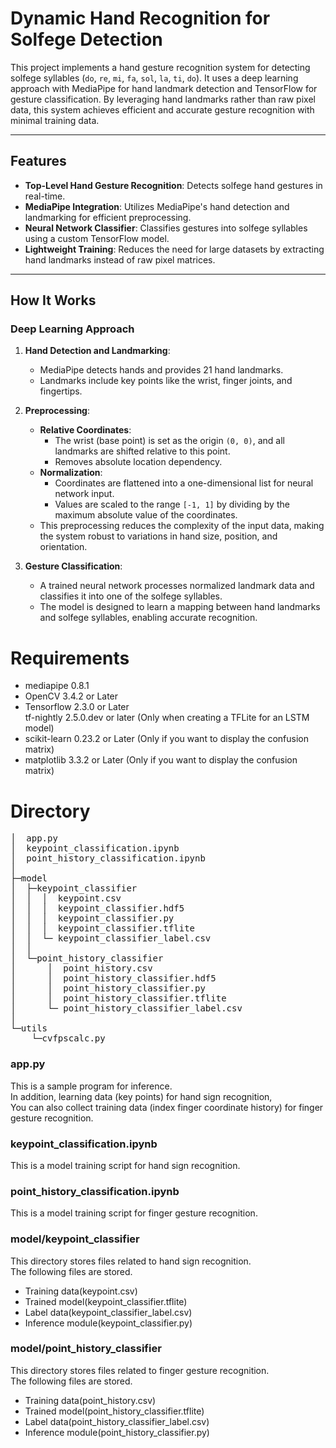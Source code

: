 # Dynamic Hand Recognition for Solfege Detection

This project implements a hand gesture recognition system for detecting solfege syllables (`do`, `re`, `mi`, `fa`, `sol`, `la`, `ti`, `do`). It uses a deep learning approach with MediaPipe for hand landmark detection and TensorFlow for gesture classification. By leveraging hand landmarks rather than raw pixel data, this system achieves efficient and accurate gesture recognition with minimal training data.

---

## Features
- **Top-Level Hand Gesture Recognition**: Detects solfege hand gestures in real-time.
- **MediaPipe Integration**: Utilizes MediaPipe's hand detection and landmarking for efficient preprocessing.
- **Neural Network Classifier**: Classifies gestures into solfege syllables using a custom TensorFlow model.
- **Lightweight Training**: Reduces the need for large datasets by extracting hand landmarks instead of raw pixel matrices.

---

## How It Works

### Deep Learning Approach
1. **Hand Detection and Landmarking**:
   - MediaPipe detects hands and provides 21 hand landmarks.
   - Landmarks include key points like the wrist, finger joints, and fingertips.

2. **Preprocessing**:
   - **Relative Coordinates**:
     - The wrist (base point) is set as the origin `(0, 0)`, and all landmarks are shifted relative to this point.
     - Removes absolute location dependency.
   - **Normalization**:
     - Coordinates are flattened into a one-dimensional list for neural network input.
     - Values are scaled to the range `[-1, 1]` by dividing by the maximum absolute value of the coordinates.
   - This preprocessing reduces the complexity of the input data, making the system robust to variations in hand size, position, and orientation.

3. **Gesture Classification**:
   - A trained neural network processes normalized landmark data and classifies it into one of the solfege syllables.
   - The model is designed to learn a mapping between hand landmarks and solfege syllables, enabling accurate recognition.

# Requirements
* mediapipe 0.8.1
* OpenCV 3.4.2 or Later
* Tensorflow 2.3.0 or Later<br>tf-nightly 2.5.0.dev or later (Only when creating a TFLite for an LSTM model)
* scikit-learn 0.23.2 or Later (Only if you want to display the confusion matrix) 
* matplotlib 3.3.2 or Later (Only if you want to display the confusion matrix)

# Directory
<pre>
│  app.py
│  keypoint_classification.ipynb
│  point_history_classification.ipynb
│  
├─model
│  ├─keypoint_classifier
│  │  │  keypoint.csv
│  │  │  keypoint_classifier.hdf5
│  │  │  keypoint_classifier.py
│  │  │  keypoint_classifier.tflite
│  │  └─ keypoint_classifier_label.csv
│  │          
│  └─point_history_classifier
│      │  point_history.csv
│      │  point_history_classifier.hdf5
│      │  point_history_classifier.py
│      │  point_history_classifier.tflite
│      └─ point_history_classifier_label.csv
│          
└─utils
    └─cvfpscalc.py
</pre>
### app.py
This is a sample program for inference.<br>
In addition, learning data (key points) for hand sign recognition,<br>
You can also collect training data (index finger coordinate history) for finger gesture recognition.

### keypoint_classification.ipynb
This is a model training script for hand sign recognition.

### point_history_classification.ipynb
This is a model training script for finger gesture recognition.

### model/keypoint_classifier
This directory stores files related to hand sign recognition.<br>
The following files are stored.
* Training data(keypoint.csv)
* Trained model(keypoint_classifier.tflite)
* Label data(keypoint_classifier_label.csv)
* Inference module(keypoint_classifier.py)

### model/point_history_classifier
This directory stores files related to finger gesture recognition.<br>
The following files are stored.
* Training data(point_history.csv)
* Trained model(point_history_classifier.tflite)
* Label data(point_history_classifier_label.csv)
* Inference module(point_history_classifier.py)
